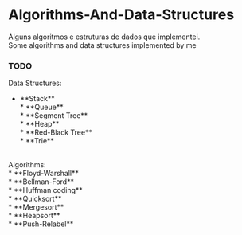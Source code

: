 Algorithms-And-Data-Structures
==============================

Alguns algoritmos e estruturas de dados que implementei.<br/>
Some algorithms and data structures implemented by me

### TODO
  Data Structures:<br/>
<ul>
    <li>**Stack**</li>
    * **Queue**<br/>
    * **Segment Tree**<br/>
    * **Heap**<br/>
    * **Red-Black Tree**<br/>
    * **Trie**<br/><br/>
</ul>
  Algorithms:<br/>
    * **Floyd-Warshall**<br/>
    * **Bellman-Ford**<br/>
    * **Huffman coding**<br/>
    * **Quicksort**<br/>
    * **Mergesort**<br/>
    * **Heapsort**<br/>
    * **Push-Relabel**<br/>

